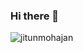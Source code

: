 ### Hi there 👋

<p align="left"> <img src="https://komarev.com/ghpvc/?username=jitunmohajan&label=Total-Views&color=blue&style=plastic" alt="jitunmohajan" /> </p>

<!--
**jitunmohajan/jitunmohajan** is a ✨ _special_ ✨ repository because its `README.md` (this file) appears on your GitHub profile.



Here are some ideas to get you started:

- 🔭 I’m currently working on ...
- 🌱 I’m currently learning ...
- 👯 I’m looking to collaborate on ...
- 🤔 I’m looking for help with ...
- 💬 Ask me about ...
- 📫 How to reach me: ...
- 😄 Pronouns: ...
- ⚡ Fun fact: ...
-->
